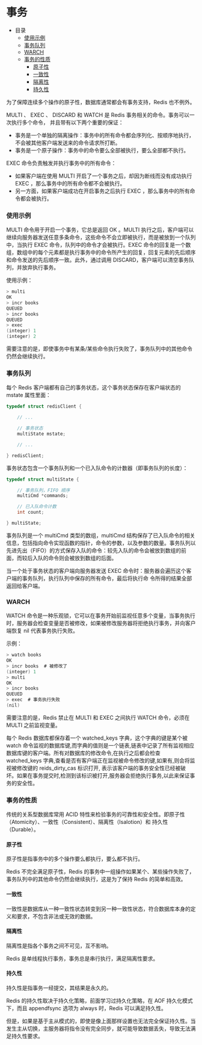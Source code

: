 # 事务

- 目录
  - [使用示例](#使用示例)
  - [事务队列](#事务队列)
  - [WARCH](#WARCH)
  - [事务的性质](#事务的性质)
    - [原子性](#原子性)
    - [一致性](#一致性)
    - [隔离性](#隔离性)
    - [持久性](#持久性)

为了保障连续多个操作的原子性，数据库通常都会有事务支持，Redis 也不例外。

MULTI 、 EXEC 、 DISCARD 和 WATCH 是 Redis 事务相关的命令。事务可以一次执行多个命令， 并且带有以下两个重要的保证：

- 事务是一个单独的隔离操作：事务中的所有命令都会序列化、按顺序地执行，不会被其他客户端发送来的命令请求所打断。
- 事务是一个原子操作：事务中的命令要么全部被执行，要么全部都不执行。

EXEC 命令负责触发并执行事务中的所有命令：

- 如果客户端在使用 MULTI 开启了一个事务之后，却因为断线而没有成功执行 EXEC ，那么事务中的所有命令都不会被执行。
- 另一方面，如果客户端成功在开启事务之后执行 EXEC ，那么事务中的所有命令都会被执行。

### 使用示例

MULTI 命令用于开启一个事务，它总是返回 OK 。MULTI 执行之后，客户端可以继续向服务器发送任意多条命令，这些命令不会立即被执行，而是被放到一个队列中，当执行 EXEC 命令，队列中的命令才会被执行。EXEC 命令的回复是一个数组，数组中的每个元素都是执行事务中的命令所产生的回复，回复元素的先后顺序和命令发送的先后顺序一致。此外，通过调用 DISCARD，客户端可以清空事务队列，并放弃执行事务。

使用示例：

```C
> multi
OK
> incr books
QUEUED
> incr books
QUEUED
> exec
(integer) 1
(integer) 2
```

需要注意的是，即使事务中有某条/某些命令执行失败了，事务队列中的其他命令仍然会继续执行。

### 事务队列

每个 Redis 客户端都有自己的事务状态，这个事务状态保存在客户端状态的 mstate 属性里面：

```C
typedef struct redisClient {

    // ...

    // 事务状态
    multiState mstate;

    // ...

} redisClient;
```

事务状态包含一个事务队列和一个已入队命令的计数器（即事务队列的长度）：

```C
typedef struct multiState {

    // 事务队列，FIFO 顺序
    multiCmd *commands;

    // 已入队命令计数
    int count;

} multiState;
```

事务队列是一个 multiCmd 类型的数组，multiCmd 结构保存了已入队命令的相关信息，包括指向命令实现函数的指针，命令的参数，以及参数的数量。事务队列以先进先出（FIFO）的方式保存入队的命令：较先入队的命令会被放到数组的前面，而较后入队的命令则会被放到数组的后面。

当一个处于事务状态的客户端向服务器发送 EXEC 命令时：服务器会遍历这个客户端的事务队列，执行队列中保存的所有命令，最后将执行命 令所得的结果全部返回给客户端。

### WARCH

WATCH 命令是一种乐观锁，它可以在事务开始前监视任意多个变量，当事务执行时，服务器会检查变量是否被修改，如果被修改服务器将拒绝执行事务，并向客户端恢复 nil 代表事务执行失败。

示例：

```C
> watch books
OK
> incr books  # 被修改了
(integer) 1
> multi
OK
> incr books
QUEUED
> exec  # 事务执行失败
(nil)
```

需要注意的是，Redis 禁止在 MULTI 和 EXEC 之间执行 WATCH 命令，必须在 MULTI 之前监视变量。

每个 Redis 数据库都保存着一个 watched_keys 字典，这个字典的键是某个被 watch 命令监视的数据库键,而字典的值则是一个链表,链表中记录了所有监视相应数据库键的客户端。所有对数据库的修改命令,在执行之后都会检查 watched_keys 字典,查看是否有客户端正在监视被命令修改的键,如果有,则会将监视被修改键的 reids_dirty_cas 标识打开, 表示该客户端的事务安全性已经被破坏。如果在事务提交时,检测到该标识被打开,服务器会拒绝执行事务,以此来保证事务的安全性。

### 事务的性质

传统的关系型数据库常用 ACID 特性来检验事务的可靠性和安全性。即原子性（Atomicity）、一致性（Consistent）、隔离性（Isalotion）和 持久性（Durable）。

#### 原子性

原子性是指事务中的多个操作要么都执行，要么都不执行。

Redis 不完全满足原子性，Redis 的事务中一组操作如果某个、某些操作失败了，事务队列中的其他命令仍然会继续执行，这是为了保持 Redis 的简单和高效。

#### 一致性

一致性是数据库从一种一致性状态转变到另一种一致性状态，符合数据库本身的定义和要求，不包含非法或无效的数据。

#### 隔离性

隔离性是指各个事务之间不可见，互不影响。

Redis 是单线程执行事务，事务总是串行执行，满足隔离性要求。

#### 持久性

持久性是指事务一经提交，其结果是永久的。

Redis 的持久性取决于持久化策略，前面学习过持久化策略，在 AOF 持久化模式下，而且 appendfsync 选项为 always 时，Redis 可以满足持久性。

但是，如果是基于主从模式的，即使是像上面那样设置也无法完全保证持久性。当发生主从切换，主服务器将指令没有完全同步，就可能导致数据丢失，导致无法满足持久性要求。